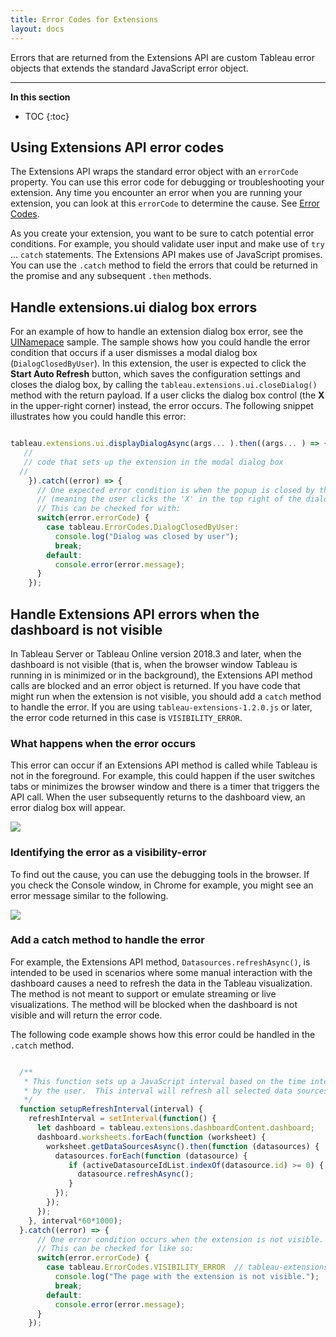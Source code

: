 ```yaml
---
title: Error Codes for Extensions
layout: docs
---
```


Errors that are returned from the Extensions API are custom Tableau error objects that extends the standard JavaScript error object.

---
**In this section**

* TOC
{:toc}

## Using Extensions API error codes

The Extensions API wraps the standard error object with an `errorCode` property. You can use this error code for debugging or troubleshooting your extension. Any time you encounter an error when you are running your extension, you can look at this `errorCode` to determine the cause. See [Error Codes]({{site.baseurl}}/docs/enums/errorcodes.html). 

As you create your extension, you want to be sure to catch potential error conditions. For example, you should validate user input and make use of `try`  ... `catch` statements. The Extensions API makes use of JavaScript promises. You can use the `.catch` method to field the errors that could be returned in the promise and any subsequent `.then` methods. 



## Handle extensions.ui dialog box errors

For an example of how to handle an extension dialog box error, see the [UINamepace](https://github.com/tableau/extensions-api/tree/master/Samples/UINamepace?=target="_blank") sample. The sample shows how you could handle the error condition that occurs if a user dismisses a modal dialog box (`DialogClosedByUser`). In this extension, the user is expected to click the **Start Auto Refresh** button, which saves the configuration settings and closes the dialog box, by calling the `tableau.extensions.ui.closeDialog()` method with the return payload. If a user clicks the dialog box control (the **X** in the upper-right corner) instead, the error occurs. The following snippet illustrates how you could handle this error: 

```javascript

tableau.extensions.ui.displayDialogAsync(args... ).then((args... ) => {
   //
   // code that sets up the extension in the modal dialog box
  // 
    }).catch((error) => {
      // One expected error condition is when the popup is closed by the user
      // (meaning the user clicks the 'X' in the top right of the dialog).  
      // This can be checked for with:
      switch(error.errorCode) {
        case tableau.ErrorCodes.DialogClosedByUser:
          console.log("Dialog was closed by user");
          break;
        default:
          console.error(error.message);
      }
    });

```

## Handle Extensions API errors when the dashboard is not visible 

 In Tableau Server or Tableau Online version 2018.3 and later, when the dashboard is not visible (that is, when the browser window Tableau is running in is minimized or in the background), the Extensions API method calls are blocked and an error object is returned. If you have code that might run when the extension is not visible, you should add a `catch` method to handle the error. If you are using `tableau-extensions-1.2.0.js` or later, the error code returned in this case is `VISIBILITY_ERROR`.

### What happens when the error occurs

 This error can occur if an Extensions API method is called while Tableau is not in the foreground. For example, this could happen if the user switches tabs or minimizes the browser window and there is a timer that triggers the API call. When the user subsequently returns to the dashboard view, an error dialog box will appear.

   ![]({{site.baseurl}}/assets/ext_visibility_error_dialog.png)


### Identifying the error as a visibility-error

 To find out the cause, you can use the debugging tools in the browser. If you check the Console window, in Chrome for example, you might see an error message similar to the following.

   ![]({{site.baseurl}}/assets/ext_visibility_err_console.png)


### Add a catch method to handle the error

For example, the Extensions API method, `Datasources.refreshAsync()`, is intended to be used in scenarios where some manual interaction with the dashboard causes a need to refresh the data in the Tableau visualization. The method is not meant to support or emulate streaming or live visualizations. The method will be blocked when the dashboard is not visible and will return the error code.



The following code example shows how this error could be handled in the `.catch` method. 


```javascript

  /**
   * This function sets up a JavaScript interval based on the time interval selected
   * by the user.  This interval will refresh all selected data sources.
   */
  function setupRefreshInterval(interval) {
    refreshInterval = setInterval(function() { 
      let dashboard = tableau.extensions.dashboardContent.dashboard;
      dashboard.worksheets.forEach(function (worksheet) {
        worksheet.getDataSourcesAsync().then(function (datasources) {
          datasources.forEach(function (datasource) {
             if (activeDatasourceIdList.indexOf(datasource.id) >= 0) {
               datasource.refreshAsync();
             }
          });
        });
      });
    }, interval*60*1000);
  }.catch((error) => {
      // One error condition occurs when the extension is not visible. 
      // This can be checked for like so:
      switch(error.errorCode) {
        case tableau.ErrorCodes.VISIBILITY_ERROR  // tableau-extensions-1.2.0.js and later
          console.log("The page with the extension is not visible.");
          break;
        default:
          console.error(error.message);
      }
    });





```